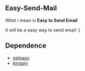 ## Easy-Send-Mail

What i mean is **Easy to Send Email**

It will be a easy way to send email :)



## Dependence

- [getpass](https://github.com/dgiagio/getpass)
- [kingpin](https://github.com/alecthomas/kingpin)